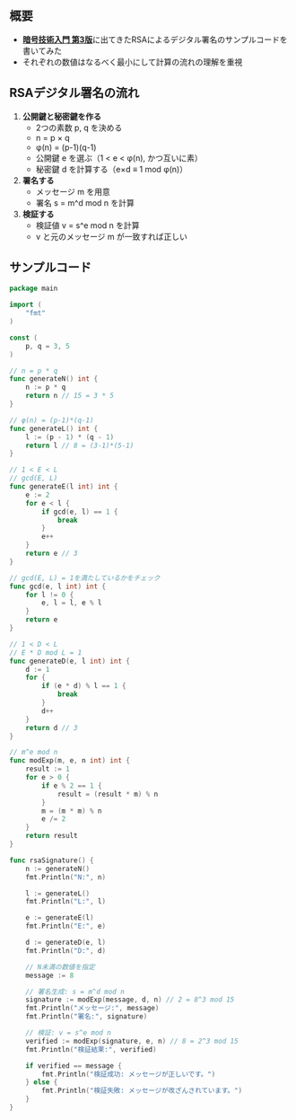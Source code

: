
## 概要

- [**暗号技術入門 第3版**](https://amzn.asia/d/4EzqngT)に出てきたRSAによるデジタル署名のサンプルコードを書いてみた
- それぞれの数値はなるべく最小にして計算の流れの理解を重視

## RSAデジタル署名の流れ

1. **公開鍵と秘密鍵を作る**
	- 2つの素数 p, q を決める
	- n = p × q
	- φ(n) = (p-1)(q-1)
	- 公開鍵 e を選ぶ（1 < e < φ(n), かつ互いに素）
	- 秘密鍵 d を計算する（e×d ≡ 1 mod φ(n)）
2. **署名する**
	- メッセージ m を用意
	- 署名 s = m^d mod n を計算
3. **検証する**
	- 検証値 v = s^e mod n を計算
	- v と元のメッセージ m が一致すれば正しい

## サンプルコード


```go
package main

import (
	"fmt"
)

const (
	p, q = 3, 5
)

// n = p * q 	
func generateN() int {
	n := p * q
	return n // 15 = 3 * 5
}

// φ(n) = (p-1)*(q-1) 
func generateL() int {
	l := (p - 1) * (q - 1)
	return l // 8 = (3-1)*(5-1)
}

// 1 < E < L
// gcd(E, L)
func generateE(l int) int {
	e := 2
	for e < l {
		if gcd(e, l) == 1 {
			break
		}
		e++
	}
	return e // 3
}

// gcd(E, L) = 1を満たしているかをチェック
func gcd(e, l int) int {
	for l != 0 {
		e, l = l, e % l
	}
	return e
}

// 1 < D < L
// E * D mod L = 1
func generateD(e, l int) int {
	d := 1
	for {
		if (e * d) % l == 1 {
			break
		}
		d++
	}
	return d // 3
}

// m^e mod n
func modExp(m, e, n int) int {
	result := 1
	for e > 0 {
		if e % 2 == 1 {
			result = (result * m) % n
		}
		m = (m * m) % n
		e /= 2
	}
	return result
}

func rsaSignature() {
	n := generateN()
	fmt.Println("N:", n)

	l := generateL()
	fmt.Println("L:", l)

	e := generateE(l)
	fmt.Println("E:", e)

	d := generateD(e, l)
	fmt.Println("D:", d)

	// N未満の数値を指定
	message := 8

	// 署名生成: s = m^d mod n
	signature := modExp(message, d, n) // 2 = 8^3 mod 15
	fmt.Println("メッセージ:", message)
	fmt.Println("署名:", signature)

	// 検証: v = s^e mod n
	verified := modExp(signature, e, n) // 8 = 2^3 mod 15
	fmt.Println("検証結果:", verified)

	if verified == message {
		fmt.Println("検証成功: メッセージが正しいです。")
	} else {
		fmt.Println("検証失敗: メッセージが改ざんされています。")
	}
}

```


